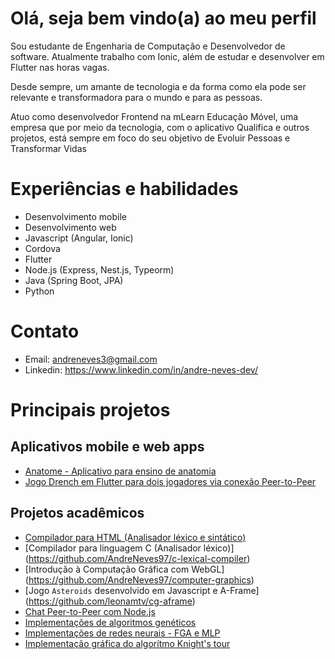 # Olá, seja bem vindo(a) ao meu perfil

Sou estudante de Engenharia de Computação e Desenvolvedor de software. Atualmente trabalho com Ionic, além de estudar e desenvolver em Flutter nas horas vagas.

Desde sempre, um amante de tecnologia e da forma como ela pode ser relevante e transformadora para o mundo e para as pessoas.

Atuo como desenvolvedor Frontend na mLearn Educação Móvel, uma empresa que por meio da tecnologia, com o aplicativo Qualifica e outros projetos, está sempre em foco do seu objetivo de Evoluir Pessoas e Transformar Vidas


# Experiências e habilidades

- Desenvolvimento mobile
- Desenvolvimento web
- Javascript (Angular, Ionic)
- Cordova
- Flutter
- Node.js (Express, Nest.js, Typeorm)
- Java (Spring Boot, JPA)
- Python



# Contato

- Email: andreneves3@gmail.com
- Linkedin: https://www.linkedin.com/in/andre-neves-dev/

# Principais projetos

## Aplicativos mobile e web apps

- [Anatome - Aplicativo para ensino de anatomia](https://github.com/AndreNeves97/app_flutter)
- [Jogo Drench em Flutter para dois jogadores via conexão Peer-to-Peer](https://github.com/leonamtv/drench-sd)


## Projetos acadêmicos

- [Compilador para HTML (Analisador léxico e sintático)](https://github.com/AndreNeves97/html-compiler)
- [Compilador para linguagem C (Analisador léxico)] (https://github.com/AndreNeves97/c-lexical-compiler)
- [Introdução à Computação Gráfica com WebGL] (https://github.com/AndreNeves97/computer-graphics)
- [Jogo `Asteroids` desenvolvido em Javascript e A-Frame] (https://github.com/leonamtv/cg-aframe)
- [Chat Peer-to-Peer com Node.js](https://github.com/AndreNeves97/node-p2p-chat)
- [Implementações de algoritmos genéticos](https://github.com/AndreNeves97/genetic-algorithm)
- [Implementações de redes neurais - FGA e MLP](https://github.com/AndreNeves97/neural-network)
- [Implementação gráfica do algorítmo Knight's tour](https://github.com/AndreNeves97/knights-tour-algorithm)

<!--
**AndreNeves97/AndreNeves97** is a ✨ _special_ ✨ repository because its `README.md` (this file) appears on your GitHub profile.

Here are some ideas to get you started:

- 🔭 I’m currently working on ...
- 🌱 I’m currently learning ...
- 👯 I’m looking to collaborate on ...
- 🤔 I’m looking for help with ...
- 💬 Ask me about ...
- 📫 How to reach me: ...
- 😄 Pronouns: ...
- ⚡ Fun fact: ...
-->
